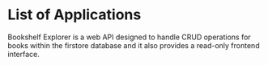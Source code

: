 # List of Applications
Bookshelf Explorer is a web API designed to handle CRUD operations for books within the firstore database and it also provides a read-only frontend interface.
